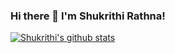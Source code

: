 ### Hi there 👋 I'm Shukrithi Rathna!
<!--
**ShukrithiRathna/ShukrithiRathna** is a ✨ _special_ ✨ repository because its `README.md` (this file) appears on your GitHub profile.

Here are some ideas to get you started:

- 🔭 I’m currently working on ...
- 🌱 I’m currently learning ...
- 👯 I’m looking to collaborate on ...
- 🤔 I’m looking for help with ...
- 💬 Ask me about ...
- 📫 How to reach me: ...
- 😄 Pronouns: ...
- ⚡ Fun fact: ...
-->
[![Shukrithi's github stats](https://github-readme-stats.vercel.app/api?username=ShukrithiRathna)](https://github.com/anuraghazra/github-readme-stats)

